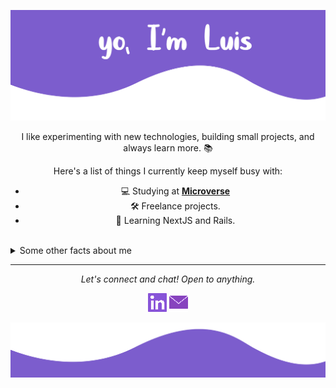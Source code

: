 <center>
  
![](image-readme.png)

I like experimenting with new technologies, building small projects, and always learn more. :books:

Here's a list of things I currently keep myself busy with:

- 💻 Studying at **[Microverse](https://microverse.com)**
- 🛠 Freelance projects.
- 🌱 Learning NextJS and Rails.
<!-- - ✍️ Writing tech blog posts over at **[dev.to](https://dev.to/jayehernandez)**. -->

<br>
</center>

<details>
 <summary>Some other facts about me</summary>
  <br>

  - I don't live without music :musical_note:
  - My passion for photography is waiting for a camera... :camera_flash:
  
  ![My github stats](https://github-readme-stats.vercel.app/api?username=luisvinicius09&show_icons=true&theme=midnight-purple)
  <br><br>
</details>

<hr>

<p align="center">
  <i>Let's connect and chat! Open to anything.</i>

  <p align="center">
   <!-- <a href="https://twitter.com/luisvinicius09" alt="Twitter"><img src="twitter.png"></a> -->
    <a href="https://www.linkedin.com/in/luis-vinicius/" alt="Linkedin"><img src="linkedin.png"></a>
    <a href="mailto:luisvinicius0906@gmail.com" alt="Contact me"><img src="email.png"></a>
<!--     <a href="https://jayehernandez.com" alt="My site"><img src=""></a> -->
  </p>
</p>


![](footer-readme.svg)
